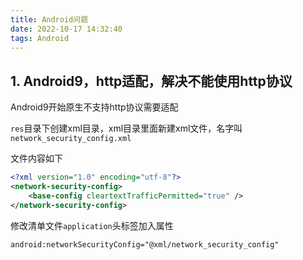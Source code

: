 ```yaml
---
title: Android问题
date: 2022-10-17 14:32:40
tags: Android
---
```


## 1. Android9，http适配，解决不能使用http协议

<!-- more -->

Android9开始原生不支持http协议需要适配  

`res`目录下创建xml目录，xml目录里面新建xml文件，名字叫 `network_security_config.xml`
  
文件内容如下

```xml
<?xml version="1.0" encoding="utf-8"?>
<network-security-config>
    <base-config cleartextTrafficPermitted="true" />
</network-security-config>
```

修改清单文件`application`头标签加入属性

```xml
android:networkSecurityConfig="@xml/network_security_config"
```
